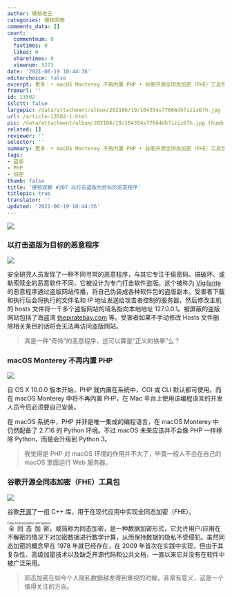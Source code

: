 ```yaml
---
author: 硬核老王
categories: 硬核观察
comments_data: []
count:
  commentnum: 0
  favtimes: 0
  likes: 0
  sharetimes: 0
  viewnum: 3273
date: '2021-06-19 10:44:36'
editorchoice: false
excerpt: 更多：• macOS Monterey 不再内置 PHP • 谷歌开源全同态加密（FHE）工具包
fromurl: ''
id: 13502
islctt: false
largepic: /data/attachment/album/202106/19/104354s77664dh7izix67h.jpg
url: /article-13502-1.html
pic: /data/attachment/album/202106/19/104354s77664dh7izix67h.jpg.thumb.jpg
related: []
reviewer: ''
selector: ''
summary: 更多：• macOS Monterey 不再内置 PHP • 谷歌开源全同态加密（FHE）工具包
tags:
- 盗版
- PHP
- 加密
thumb: false
title: '硬核观察 #307 以打击盗版为目标的恶意程序'
titlepic: true
translator: ''
updated: '2021-06-19 10:44:36'
---
```


![](/data/attachment/album/202106/19/104354s77664dh7izix67h.jpg)


### 以打击盗版为目标的恶意程序


![](/data/attachment/album/202106/19/104348iqeixizocxrnrzvq.jpg)


安全研究人员发现了一种不同寻常的恶意程序，与其它专注于偷密码、搞破坏、或勒索赎金的恶意软件不同，它被设计为专门打击软件盗版。这个被称为 [Vigilante](https://news.sophos.com/en-us/2021/06/17/vigilante-antipiracy-malware/) 的恶意程序通过盗版网站传播，将自己伪装成各种软件包的盗版副本。受害者下载和执行后会将执行的文件名和 IP 地址发送给攻击者控制的服务器，然后修改主机的 hosts 文件将一千多个盗版网站的域名指向本地地址 127.0.0.1。被屏蔽的盗版网站包括了海盗湾 [thepiratebay.com](http://thepiratebay.com/) 等。受害者如果不手动修改 Hosts 文件删除相关条目的话将会无法再访问盗版网站。



> 
> 真是一种“奇特”的恶意程序，这可以算是“正义的铁拳”么？
> 
> 
> 


### macOS Monterey 不再内置 PHP


![](/data/attachment/album/202106/19/104347qcw5tknqknthj5yz.jpg)


自 OS X 10.0.0 版本开始，PHP 就内置在系统中，CGI 或 CLI 默认都可使用。而在 macOS Monterey 中将不再内置 PHP，在 Mac 平台上使用该编程语言的开发人员今后必须要自己安装。


在 macOS 系统中，PHP 并非是唯一集成的编程语言，在 macOS Monterey 中仍然配备了 2.7.16 的 Python 环境。不过 macOS 未来应该并不会像 PHP 一样移除 Python，而是会升级到 Python 3。



> 
> 我觉得是 PHP 对 macOS 环境的作用并不大了，毕竟一般人不会在自己的 macOS 里面运行 Web 服务器。
> 
> 
> 


### 谷歌开源全同态加密（FHE）工具包


![](/data/attachment/album/202106/19/104350rd8ser99tkcfyhtf.png)


谷歌[开源](https://therecord.media/google-open-sources-fully-homomorphic-encryption-fhe-toolkit/)了一组 C++ 库，用于在现代应用中实现全同态加密（FHE）。


<ruby> 全同态加密 <rt>  Fully homomorphic encryption </rt></ruby>，或简称为同态加密，是一种数据加密形式，它允许用户/应用在不解密的情况下对加密数据进行数学计算，从而保持数据的隐私不受侵犯。虽然同态加密的概念早在 1978 年就已经存在，在 2009 年首次在实践中实现，但由于其复杂性、高级加密技术以及缺乏开源代码和公共文档，一直以来它并没有在软件中被广泛采用。



> 
> 同态加密在如今个人隐私数据越发得到重视的时候，非常有意义，这是一个值得关注的方向。
> 
> 
>